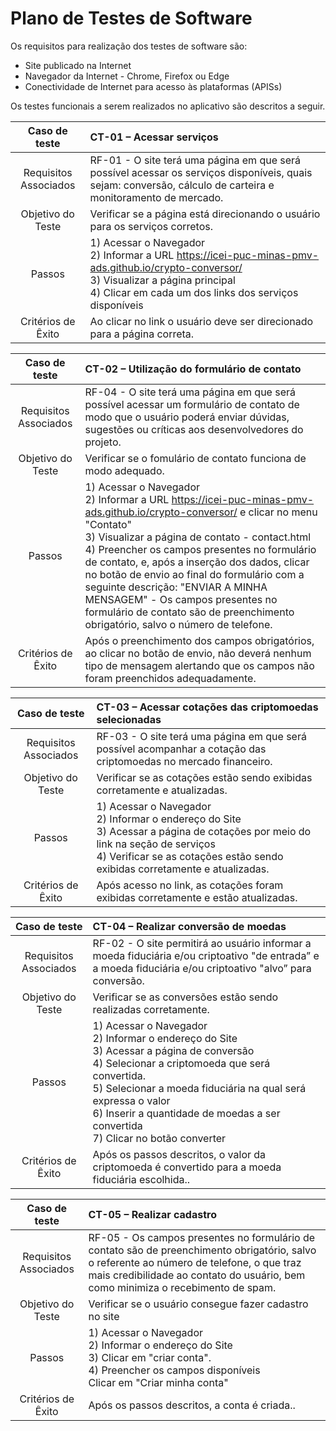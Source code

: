 # Plano de Testes de Software

Os requisitos para realização dos testes de software são:

- Site publicado na Internet
- Navegador da Internet - Chrome, Firefox ou Edge
- Conectividade de Internet para acesso às plataformas (APISs)

Os testes funcionais a serem realizados no aplicativo são descritos a seguir.

|     Caso de teste     | CT-01 – Acessar serviços                                                                                                                                                                                    |
| :-------------------: | :---------------------------------------------------------------------------------------------------------------------------------------------------------------------------------------------------------- |
| Requisitos Associados | RF-01 - O site terá uma página em que será possível acessar os serviços disponíveis, quais sejam: conversão, cálculo de carteira e monitoramento de mercado.                                                |
|   Objetivo do Teste   | Verificar se a página está direcionando o usuário para os serviços corretos.                                                                                                                                |
|        Passos         | 1) Acessar o Navegador <br> 2) Informar a URL https://icei-puc-minas-pmv-ads.github.io/crypto-conversor/ <br> 3) Visualizar a página principal <br> 4) Clicar em cada um dos links dos serviços disponíveis |
|  Critérios de Êxito   | Ao clicar no link o usuário deve ser direcionado para a página correta.                                                                                                                                     |

|     Caso de teste     | CT-02 – Utilização do formulário de contato                                                                                                                                                                                                                                                                                                                                                                                                                                                              |
| :-------------------: | :------------------------------------------------------------------------------------------------------------------------------------------------------------------------------------------------------------------------------------------------------------------------------------------------------------------------------------------------------------------------------------------------------------------------------------------------------------------------------------------------------- |
| Requisitos Associados | RF-04 - O site terá uma página em que será possível acessar um formulário de contato de modo que o usuário poderá enviar dúvidas, sugestões ou críticas aos desenvolvedores do projeto.                                                                                                                                                                                                                                                                                                                  |
|   Objetivo do Teste   | Verificar se o fomulário de contato funciona de modo adequado.                                                                                                                                                                                                                                                                                                                                                                                                                                           |
|        Passos         | 1) Acessar o Navegador <br> 2) Informar a URL https://icei-puc-minas-pmv-ads.github.io/crypto-conversor/ e clicar no menu "Contato" <br> 3) Visualizar a página de contato - contact.html <br> 4) Preencher os campos presentes no formulário de contato, e, após a inserção dos dados, clicar no botão de envio ao final do formulário com a seguinte descrição: "ENVIAR A MINHA MENSAGEM" - Os campos presentes no formulário de contato são de preenchimento obrigatório, salvo o número de telefone. |
|  Critérios de Êxito   | Após o preenchimento dos campos obrigatórios, ao clicar no botão de envio, não deverá nenhum tipo de mensagem alertando que os campos não foram preenchidos adequadamente.                                                                                                                                                                                                                                                                                                                               |

|     Caso de teste     | CT-03 – Acessar cotações das criptomoedas selecionadas                                                                                                                                                                  |
| :-------------------: | :---------------------------------------------------------------------------------------------------------------------------------------------------------------------------------------------------------------------- |
| Requisitos Associados | RF-03 - O site terá uma página em que será possível acompanhar a cotação das criptomoedas no mercado financeiro.                                                                                                        |
|   Objetivo do Teste   | Verificar se as cotações estão sendo exibidas corretamente e atualizadas.                                                                                                                                               |
|        Passos         | 1) Acessar o Navegador <br> 2) Informar o endereço do Site <br> 3) Acessar a página de cotações por meio do link na seção de serviços <br> 4) Verificar se as cotações estão sendo exibidas corretamente e atualizadas. |
|  Critérios de Êxito   | Após acesso no link, as cotações foram exibidas corretamente e estão atualizadas.                                                                                                                                       |

|     Caso de teste     | CT-04 – Realizar conversão de moedas                                                                                                                                                                                                                                                                                 |
| :-------------------: | :------------------------------------------------------------------------------------------------------------------------------------------------------------------------------------------------------------------------------------------------------------------------------------------------------------------- |
| Requisitos Associados | RF-02 - O site permitirá ao usuário informar a moeda fiduciária e/ou criptoativo "de entrada” e a moeda fiduciária e/ou criptoativo "alvo” para conversão.                                                                                                                                                           |
|   Objetivo do Teste   | Verificar se as conversões estão sendo realizadas corretamente.                                                                                                                                                                                                                                                      |
|        Passos         | 1) Acessar o Navegador <br> 2) Informar o endereço do Site <br> 3) Acessar a página de conversão <br> 4) Selecionar a criptomoeda que será convertida. <br> 5) Selecionar a moeda fiduciária na qual será expressa o valor <br> 6) Inserir a quantidade de moedas a ser convertida <br> 7) Clicar no botão converter |
|  Critérios de Êxito   | Após os passos descritos, o valor da criptomoeda é convertido para a moeda fiduciária escolhida..                                                                                                                                                                                                                    |

|     Caso de teste     | CT-05 – Realizar cadastro                                                                                                                                                                                                     |
| :-------------------: | :---------------------------------------------------------------------------------------------------------------------------------------------------------------------------------------------------------------------------- |
| Requisitos Associados | RF-05 - Os campos presentes no formulário de contato são de preenchimento obrigatório, salvo o referente ao número de telefone, o que traz mais credibilidade ao contato do usuário, bem como minimiza o recebimento de spam. |
|   Objetivo do Teste   | Verificar se o usuário consegue fazer cadastro no site                                                                                                                                                                        |
|        Passos         | 1) Acessar o Navegador <br> 2) Informar o endereço do Site <br> 3) Clicar em "criar conta". <br> 4) Preencher os campos disponíveis <br> Clicar em "Criar minha conta"                                                        |
|  Critérios de Êxito   | Após os passos descritos, a conta é criada..                                                                                                                                                                                  |
